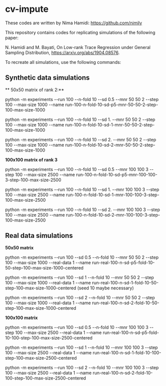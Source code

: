 # cv-impute

These codes are written by Nima Hamidi: https://github.com/nimily

This repository contains codes for replicating simulations of the following paper:

N. Hamidi and M. Bayati, On Low-rank Trace Regression under General Sampling Distribution, https://arxiv.org/abs/1904.08576.

To recreate all simulations, use the following commands:

Synthetic data simulations
------------------------------

** 50x50 matrix of rank 2:**

python -m experiments --run 100 --n-fold 10 --sd 0.5 --mnr 50 50 2 --step 100 --max-size 1000 --name run-100-n-fold-10-sd-p5-mnr-50-50-2-step-100-max-size-1000

python -m experiments --run 100 --n-fold 10 --sd 1. --mnr 50 50 2 --step 100 --max-size 1000 --name run-100-n-fold-10-sd-1-mnr-50-50-2-step-100-max-size-1000

python -m experiments --run 100 --n-fold 10 --sd 2. --mnr 50 50 2 --step 100 --max-size 1000 --name run-100-n-fold-10-sd-2-mnr-50-50-2-step-100-max-size-1000


**100x100 matrix of rank 3**

python -m experiments --run 100 --n-fold 10 --sd 0.5 --mnr 100 100 3 --step 100 --max-size 2500 --name run-100-n-fold-10-sd-p5-mnr-100-100-3-step-100-max-size-2500

python -m experiments --run 100 --n-fold 10 --sd 1. --mnr 100 100 3 --step 100 --max-size 2500 --name run-100-n-fold-10-sd-1-mnr-100-100-3-step-100-max-size-2500

python -m experiments --run 100 --n-fold 10 --sd 2. --mnr 100 100 3 --step 100 --max-size 2500 --name run-100-n-fold-10-sd-2-mnr-100-100-3-step-100-max-size-2500

Real data simulations
---------------------

**50x50 matrix**

python -m experiments --run 100 --sd 0.5 --n-fold 10 --mnr 50 50 2 --step 100 --max-size 1000 --real-data 1 --name run-real-100-n-sd-p5-fold-10-50-step-100-max-size-1000-centered

python -m experiments --run 100 --sd 1 --n-fold 10 --mnr 50 50 2 --step 100 --max-size 1000 --real-data 1 --name run-real-100-n-sd-1-fold-10-50-step-100-max-size-1000-centered
(seed 10 maybe necessary)

python -m experiments --run 100 --sd 2 --n-fold 10 --mnr 50 50 2 --step 100 --max-size 1000 --real-data 1 --name run-real-100-n-sd-2-fold-10-50-step-100-max-size-1000-centered

**100x100 matrix**

python -m experiments --run 100 --sd 0.5 --n-fold 10 --mnr 100 100 3 --step 100 --max-size 2500 --real-data 1 --name run-real-100-n-sd-p5-fold-10-100-step-100-max-size-2500-centered

python -m experiments --run 100 --sd 1 --n-fold 10 --mnr 100 100 3 --step 100 --max-size 2500 --real-data 1 --name run-real-100-n-sd-1-fold-10-100-step-100-max-size-2500-centered

python -m experiments --run 100 --sd 2 --n-fold 10 --mnr 100 100 3 --step 100 --max-size 2500 --real-data 1 --name run-real-100-n-sd-2-fold-10-100-step-100-max-size-2500-centered

